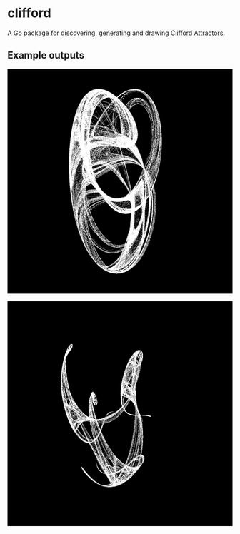 # clifford

A Go package for discovering, generating and drawing [Clifford Attractors](http://paulbourke.net/fractals/clifford/).

## Example outputs

![Example program output](./output/01.jpg)

![Example program output](./output/02.jpg)

